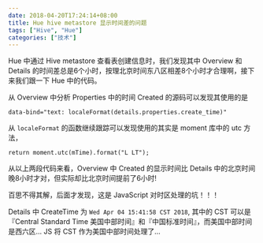 ```yaml
---
date: 2018-04-20T17:24:14+08:00
title: Hue hive metastore 显示时间差的问题
tags: ["Hive", "Hue"]
categories: ["技术"]
---
```


Hue 中通过 Hive metastore 查看表创建信息时，我们发现其中 Overview 和 Details 的时间差总是6个小时，按理北京时间东八区相差8个小时才合理啊，接下来我们跟一下 Hue 中的代码。

从 Overview 中分析 Properties 中的时间 Created 的源码可以发现其使用的是
```
data-bind="text: localeFormat(details.properties.create_time)"
```

从 `localeFormat` 的函数继续跟踪可以发现使用的其实是 moment 库中的 utc 方法， 
```
return moment.utc(mTime).format("L LT");
```

从以上两段代码来看，Overview 中 Created 的显示时间比 Details 中的北京时间晚8小时才对，但实际却比北京时间提前了6小时!

百思不得其解，后面才发现，这是 JavaScript 对时区处理的坑！！！

Details 中 CreateTime 为 `Wed Apr 04 15:41:58 CST 2018`, 其中的 CST 可以是『Central Standard Time 美国中部时间』和『中国标准时间』，而美国中部时间是西六区... JS 将 CST 作为美国中部时间处理了...